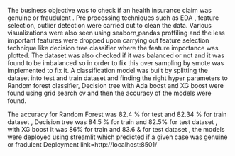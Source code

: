 The business objective was to check if an health insurance claim was genuine or fraudulent . Pre processing techniques such as EDA , feature selection, outlier detection were carried out to clean the data. Various visualizations were also seen using seaborn,pandas proffiling and the less important features were dropped upon carrying out feature selection technique like decision tree classifier where the feature importance was plotted. The dataset was also checked if it was balanced or not and it was found to be imbalanced so in order to fix this over sampling by smote was implemented to fix it. A classification model was built by splitting the dataset into test and train dataset and finding the right hyper parameters to Random forest classifier, Decision tree with Ada boost and XG boost were found using grid search cv and then the accuracy of the models were found.

The accuracy for Random Forest was 82.4 % for test and 82.34 % for train dataset , Decision tree  was 84.5 % for train and 82.5% for test dataset , with XG boost it was 86% for train and 83.6 & for test dataset , the models were deployed using streamlit which predicted if a given case was genuine or fradulent
Deployment link=http://localhost:8501/
